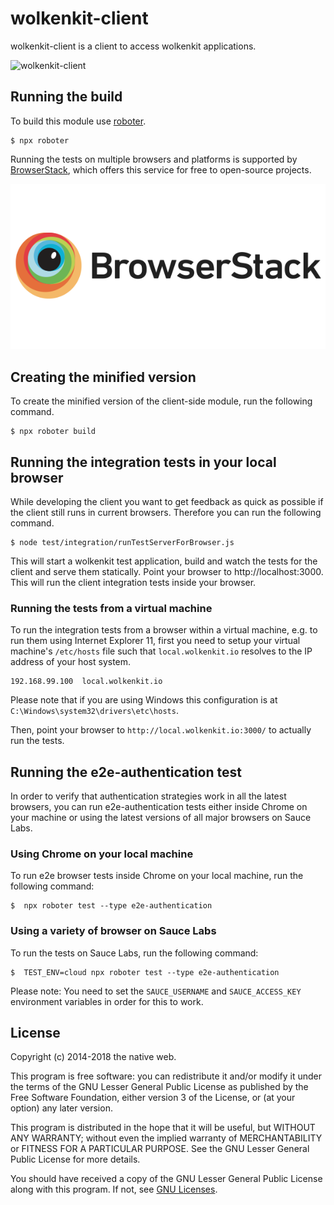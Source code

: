 # wolkenkit-client

wolkenkit-client is a client to access wolkenkit applications.

![wolkenkit-client](images/logo.jpg "wolkenkit-client")

## Running the build

To build this module use [roboter](https://www.npmjs.com/package/roboter).

```shell
$ npx roboter
```

Running the tests on multiple browsers and platforms is supported by [BrowserStack](https://www.browserstack.com/), which offers this service for free to open-source projects.

[![logo-browserstack](images/logo-browserstack.png "logo-browserstack")](https://www.browserstack.com/)

## Creating the minified version

To create the minified version of the client-side module, run the following command.

```shell
$ npx roboter build
```

## Running the integration tests in your local browser

While developing the client you want to get feedback as quick as possible if the client still runs in current browsers. Therefore you can run the following command.

```shell
$ node test/integration/runTestServerForBrowser.js
```

This will start a wolkenkit test application, build and watch the tests for the client and serve them statically. Point your browser to http://localhost:3000. This will run the client integration tests inside your browser.

### Running the tests from a virtual machine

To run the integration tests from a browser within a virtual machine, e.g. to run them using Internet Explorer 11, first you need to setup your virtual machine's `/etc/hosts` file such that `local.wolkenkit.io` resolves to the IP address of your host system.

```shell
192.168.99.100  local.wolkenkit.io
```

Please note that if you are using Windows this configuration is at `C:\Windows\system32\drivers\etc\hosts`.

Then, point your browser to `http://local.wolkenkit.io:3000/` to actually run the tests.

## Running the e2e-authentication test

In order to verify that authentication strategies work in all the latest browsers, you can run e2e-authentication tests either inside Chrome on your machine or using the latest versions of all major browsers on Sauce Labs.

### Using Chrome on your local machine

To run e2e browser tests inside Chrome on your local machine, run the following command:

```shell
$  npx roboter test --type e2e-authentication
```

### Using a variety of browser on Sauce Labs

To run the tests on Sauce Labs, run the following command:

```shell
$  TEST_ENV=cloud npx roboter test --type e2e-authentication
```

Please note: You need to set the `SAUCE_USERNAME` and `SAUCE_ACCESS_KEY` environment variables in order for this to work.

## License

Copyright (c) 2014-2018 the native web.

This program is free software: you can redistribute it and/or modify it under the terms of the GNU Lesser General Public License as published by the Free Software Foundation, either version 3 of the License, or (at your option) any later version.

This program is distributed in the hope that it will be useful, but WITHOUT ANY WARRANTY; without even the implied warranty of MERCHANTABILITY or FITNESS FOR A PARTICULAR PURPOSE. See the GNU Lesser General Public License for more details.

You should have received a copy of the GNU Lesser General Public License along with this program. If not, see [GNU Licenses](http://www.gnu.org/licenses/).
